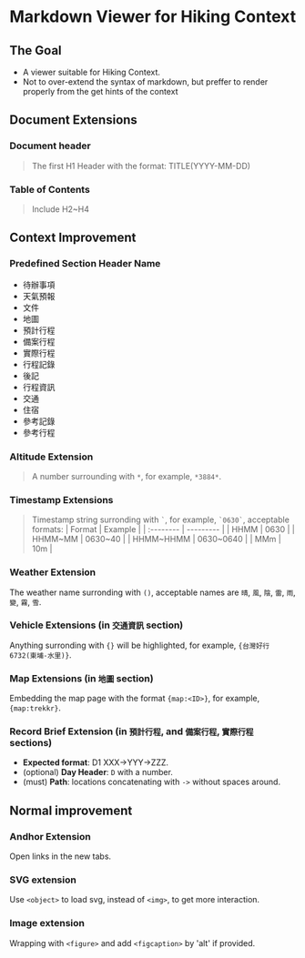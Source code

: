 Markdown Viewer for Hiking Context
==================================

## The Goal

-  A viewer suitable for Hiking Context.
-  Not to over-extend the syntax of markdown, but preffer to render properly from the get hints of the context

## Document Extensions

### Document header

  > The first H1 Header with the format: TITLE(YYYY-MM-DD)

### Table of Contents

  > Include H2~H4


## Context Improvement

### Predefined Section Header Name

- 待辦事項
- 天氣預報
- 文件
- 地圖
- 預計行程
- 備案行程
- 實際行程
- 行程記錄
- 後記
- 行程資訊
- 交通
- 住宿
- 參考記錄
- 參考行程

###  Altitude Extension

> A number surrounding with `*`, for example, `*3884*`.

### Timestamp Extensions

> Timestamp string surronding with `` ` ``, for example, `` `0630` ``, acceptable formats:
| Format    | Example   |
| :-------- | --------- |
| HHMM      | 0630      |
| HHMM~MM   | 0630~40   |
| HHMM~HHMM | 0630~0640 |
| MMm       | 10m       |

### Weather Extension

The weather name surronding with `()`, acceptable names are `晴`, `風`, `陰`, `雷`, `雨`, `變`, `霧`, `雪`.

### Vehicle Extensions (in `交通資訊` section)

Anything surronding with `{}` will be highlighted, for example, `{台灣好行6732(東埔-水里)}`.

### Map Extensions (in `地圖` section)

Embedding the map page with the format `{map:<ID>}`, for example, `{map:trekkr}`.

### Record Brief Extension (in `預計行程`, and `備案行程`, `實際行程` sections)

- **Expected format**: D1 XXX->YYY->ZZZ.
- (optional) **Day Header**: `D` with a number.
- (must) **Path**: locations concatenating with `->` without spaces around.

Normal improvement
------------------

### Andhor Extension

Open links in the new tabs.

### SVG extension

Use `<object>` to load svg, instead of `<img>`, to get more interaction.

### Image extension

Wrapping with `<figure>` and add `<figcaption>` by 'alt' if provided.
